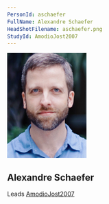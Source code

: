 ```yaml
---
PersonId: aschaefer
FullName: Alexandre Schaefer
HeadShotFilename: aschaefer.png
StudyId: AmodioJost2007 
---
```


![headshot of researcher](/assets/images/headshots/aschaefer.png "Alexandre Schaefer")

## Alexandre Schaefer

Leads [AmodioJost2007 ](/replications/AmodioJost2007 )